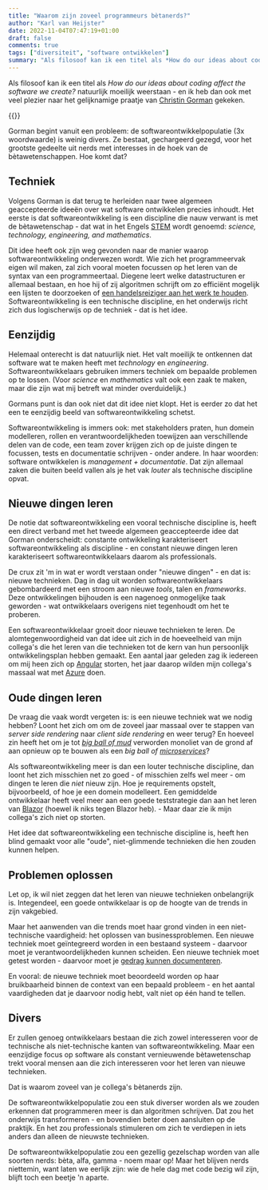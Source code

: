 ```yaml
---
title: "Waarom zijn zoveel programmeurs bètanerds?"
author: "Karl van Heijster"
date: 2022-11-04T07:47:19+01:00
draft: false
comments: true
tags: ["diversiteit", "software ontwikkelen"]
summary: "Als filosoof kan ik een titel als *How do our ideas about coding affect the software we create?* natuurlijk moeilijk weerstaan - en ik heb dan ook met veel plezier naar het gelijknamige praatje van Christin Gorman gekeken. Gorman begint vanuit een probleem: de softwareontwikkelpopulatie (3x woordwaarde) is weinig divers. Ze bestaat, gechargeerd gezegd, voor het grootste gedeelte uit nerds met interesses in de hoek van de bètawetenschappen. Hoe komt dat?"
---
```


Als filosoof kan ik een titel als *How do our ideas about coding affect the software we create?* natuurlijk moeilijk weerstaan - en ik heb dan ook met veel plezier naar het gelijknamige praatje van [Christin Gorman](https://www.linkedin.com/in/christin-gorman-2321aa1/) gekeken.


{{<youtube id="sSee-aDjtmw" title="Keynote: How do our ideas about coding affect the software we create?">}}
<br>


Gorman begint vanuit een probleem: de softwareontwikkelpopulatie (3x woordwaarde) is weinig divers. Ze bestaat, gechargeerd gezegd, voor het grootste gedeelte uit nerds met interesses in de hoek van de bètawetenschappen. Hoe komt dat? 


## Techniek


Volgens Gorman is dat terug te herleiden naar twee algemeen geaccepteerde ideeën over wat software ontwikkelen precies inhoudt. Het eerste is dat softwareontwikkeling is een discipline die nauw verwant is met de bètawetenschap - dat wat in het Engels [STEM](https://en.wikipedia.org/wiki/Science,_technology,_engineering,_and_mathematics) wordt genoemd: *science, technology, engineering, and mathematics*.


Dit idee heeft ook zijn weg gevonden naar de manier waarop softwareontwikkeling onderwezen wordt. Wie zich het programmeervak eigen wil maken, zal zich vooral moeten focussen op het leren van de syntax van een programmeertaal. Diegene leert welke datastructuren er allemaal bestaan, en hoe hij of zij algoritmen schrijft om zo efficiënt mogelijk een lijsten te doorzoeken of [een handelsreiziger aan het werk te houden](https://en.wikipedia.org/wiki/Travelling_salesman_problem). Softwareontwikkeling is een technische discipline, en het onderwijs richt zich dus logischerwijs op de techniek - dat is het idee.


## Eenzijdig


Helemaal onterecht is dat natuurlijk niet. Het valt moeilijk te ontkennen dat software wat te maken heeft met *technology* en *engineering*. Softwareontwikkelaars gebruiken immers techniek om bepaalde problemen op te lossen. (Voor *science* en *mathematics* valt ook een zaak te maken, maar die zijn wat mij betreft wat minder overduidelijk.) 


Gormans punt is dan ook niet dat dit idee niet klopt. Het is eerder zo dat het een te eenzijdig beeld van softwareontwikkeling schetst.


Softwareontwikkeling is immers ook: met stakeholders praten, hun domein modelleren, rollen en verantwoordelijkheden toewijzen aan verschillende delen van de code, een team zover krijgen zich op de juiste dingen te focussen, tests en documentatie schrijven - onder andere. In haar woorden: software ontwikkelen is *management + documentatie*. Dat zijn allemaal zaken die buiten beeld vallen als je het vak *louter* als technische discipline opvat.


## Nieuwe dingen leren


De notie dat softwareontwikkeling een vooral technische discipline is, heeft een direct verband met het tweede algemeen geaccepteerde idee dat Gorman onderscheidt: constante ontwikkeling karakteriseert softwareontwikkeling als discipline - en constant nieuwe dingen leren karakteriseert softwareontwikkelaars daarom als professionals.


De crux zit 'm in wat er wordt verstaan onder "nieuwe dingen" - en dat is: nieuwe technieken. Dag in dag uit worden softwareontwikkelaars gebombardeerd met een stroom aan nieuwe *tools*, talen en *frameworks*. Deze ontwikkelingen bijhouden is een nagenoeg onmogelijke taak geworden - wat ontwikkelaars overigens niet tegenhoudt om het te proberen.


Een softwareontwikkelaar groeit door nieuwe technieken te leren. De alomtegenwoordigheid van dat idee uit zich in de hoeveelheid van mijn collega's die het leren van die technieken tot de kern van hun persoonlijk ontwikkelingsplan hebben gemaakt. Een aantal jaar geleden zag ik iedereen om mij heen zich op [Angular](https://angular.io/) storten, het jaar daarop wilden mijn collega's massaal wat met [Azure](https://azure.microsoft.com/nl-nl/) doen.


## Oude dingen leren


De vraag die vaak wordt vergeten is: is een nieuwe techniek wat we nodig hebben? Loont het zich om om de zoveel jaar massaal over te stappen van *server side rendering* naar *client side rendering* en weer terug? En hoeveel zin heeft het om je tot [*big ball of mud*](https://en.wikipedia.org/wiki/Big_ball_of_mud) verworden monoliet van de grond af aan opnieuw op te bouwen als een *big ball of [microservices](https://microservices.io/)*?


Als softwareontwikkeling meer is dan een louter technische discipline, dan loont het zich misschien net zo goed - of misschien zelfs wel meer - om dingen te leren die *niet* nieuw zijn. Hoe je requirements opstelt, bijvoorbeeld, of hoe je een domein modelleert. Een gemiddelde ontwikkelaar heeft veel meer aan een goede teststrategie dan aan het leren van [Blazor](https://dotnet.microsoft.com/en-us/apps/aspnet/web-apps/blazor) (hoewel ik niks tegen Blazor heb). - Maar daar zie ik mijn collega's zich niet op storten.


Het idee dat softwareontwikkeling een technische discipline is, heeft hen blind gemaakt voor alle "oude", niet-glimmende technieken die hen zouden kunnen helpen.


## Problemen oplossen


Let op, ik wil niet zeggen dat het leren van nieuwe technieken onbelangrijk is. Integendeel, een goede ontwikkelaar is op de hoogte van de trends in zijn vakgebied.


Maar het aanwenden van die trends moet haar grond vinden in een niet-technische vaardigheid: het oplossen van businessproblemen. Een nieuwe techniek moet geïntegreerd worden in een bestaand systeem - daarvoor moet je verantwoordelijkheden kunnen scheiden. Een nieuwe techniek moet getest worden - daarvoor moet je [gedrag kunnen documenteren](/blog/22/09/tests-als-documentatie/). 


En vooral: de nieuwe techniek moet beoordeeld worden op haar bruikbaarheid binnen de context van een bepaald probleem - en het aantal vaardigheden dat je daarvoor nodig hebt, valt niet op één hand te tellen.


## Divers


Er zullen genoeg ontwikkelaars bestaan die zich zowel interesseren voor de technische als niet-technische kanten van softwareontwikkeling. Maar een eenzijdige focus op software als constant vernieuwende bètawetenschap trekt vooral mensen aan die zich interesseren voor het leren van nieuwe technieken. 


Dat is waarom zoveel van je collega's bètanerds zijn.


De softwareontwikkelpopulatie zou een stuk diverser worden als we zouden erkennen dat programmeren meer is dan algoritmen schrijven. Dat zou het onderwijs transformeren - en bovendien beter doen aansluiten op de praktijk. En het zou professionals stimuleren om zich te verdiepen in iets anders dan alleen de nieuwste technieken. 


De softwareontwikkelpopulatie zou een gezellig gezelschap worden van alle soorten nerds: bèta, alfa, gamma - noem maar op! Maar het blijven nerds niettemin, want laten we eerlijk zijn: wie de hele dag met code bezig wil zijn, blijft toch een beetje 'n aparte.
